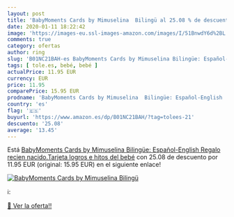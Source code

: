 ```yaml
---
layout: post
title: 'BabyMoments Cards by Mimuselina  Bilingü al 25.08 % de descuento'
date: 2020-01-11 18:22:42
image: 'https://images-eu.ssl-images-amazon.com/images/I/51BnwdY6d%2BL._SL200_.jpg'
comments: true
category: ofertas
author: ring
slug: 'B01NC21BAH-es BabyMoments Cards by Mimuselina Bilingüe: Español-English...'
tags: [ tole.es, bebé, bebé ]
actualPrice: 11.95 EUR
currency: EUR
price: 11.95
comparePrice: 15.95 EUR
prodname: 'BabyMoments Cards by Mimuselina  Bilingüe: Español-English  Regalo recien nacido.Tarjeta logros e hitos del bebé'
country: 'es'
flag: '🇪🇸'
buyurl: 'https://www.amazon.es/dp/B01NC21BAH/?tag=tolees-21'
descuento: '25.08'
average: '13.45'
---
```


Está [BabyMoments Cards by Mimuselina  Bilingüe: Español-English  Regalo recien nacido.Tarjeta logros e hitos del bebé](https://www.amazon.es/dp/B01NC21BAH/?tag=tolees-21) con 25.08 de descuento por 11.95 EUR (original: 15.95 EUR) en el siguiente enlace!

[![BabyMoments Cards by Mimuselina  Bilingü](https://images-eu.ssl-images-amazon.com/images/I/51BnwdY6d%2BL._SL200_.jpg)](https://www.amazon.es/dp/B01NC21BAH/?tag=tolees-21)

ℹ️:


[🛒 Ver la oferta!!](https://www.amazon.es/dp/B01NC21BAH/?tag=tolees-21)
